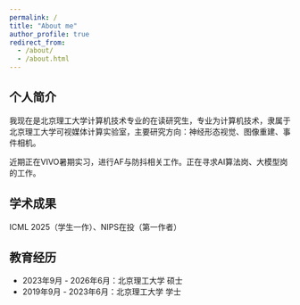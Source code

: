 ```yaml
---
permalink: /
title: "About me"
author_profile: true
redirect_from: 
  - /about/
  - /about.html
---
```


##  个人简介  
我现在是北京理工大学计算机技术专业的在读研究生，专业为计算机技术，隶属于北京理工大学可视媒体计算实验室，主要研究方向：神经形态视觉、图像重建、事件相机。

近期正在VIVO暑期实习，进行AF与防抖相关工作。正在寻求AI算法岗、大模型岗的工作。

##  学术成果
ICML 2025（学生一作）、NIPS在投（第一作者）

##  教育经历

- 2023年9月 - 2026年6月：北京理工大学 硕士
- 2019年9月 - 2023年6月：北京理工大学 学士
